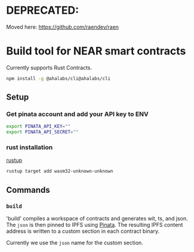 # DEPRECATED:

Moved here: https://github.com/raendev/raen


# Build tool for NEAR smart contracts

Currently supports Rust Contracts.

```bash
npm install -g @ahalabs/cli@ahalabs/cli
```

## Setup

### Get pinata account and add your API key to ENV

```bash
export PINATA_API_KEY=""
export PINATA_API_SECRET=""
```

### rust installation

[rustup](https://rustup.rs/)

```bash
rustup target add wasm32-unknown-unknown
```

## Commands

### `build`

'build' compiles a workspace of contracts and generates wit, ts, and json. The `json` is then pinned to IPFS using [Pinata](https://app.pinata.cloud/). The resulting IPFS content address is written to a custom section in each contract binary.

Currently we use the `json` name for the custom section.
